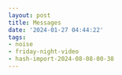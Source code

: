 ```yaml
---
layout: post
title: Messages
date: '2024-01-27 04:44:22'
tags:
- noise
- friday-night-video
- hash-import-2024-08-08-00-38
---
```


